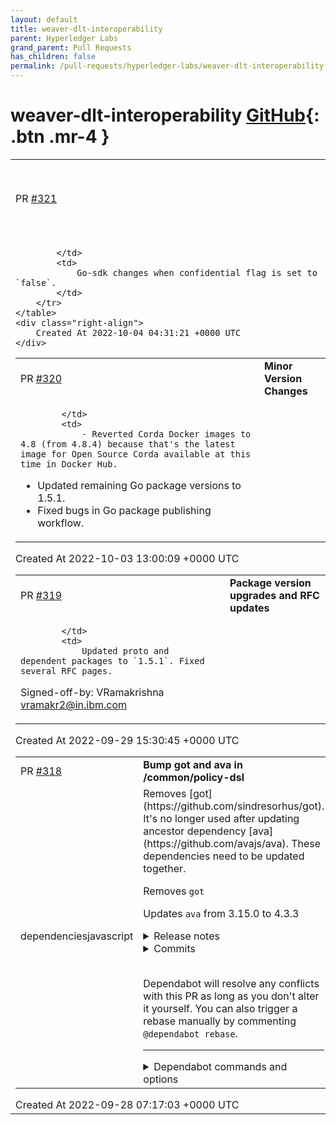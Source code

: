 ```yaml
---
layout: default
title: weaver-dlt-interoperability
parent: Hyperledger Labs
grand_parent: Pull Requests
has_children: false
permalink: /pull-requests/hyperledger-labs/weaver-dlt-interoperability
---
```


# weaver-dlt-interoperability <span class="fs-3 right-align">[GitHub](https://github.com/hyperledger-labs/weaver-dlt-interoperability){: .btn .mr-4 }</span>


<div>
    <table>
        <tr>
            <td>
                PR <a href="https://github.com/hyperledger-labs/weaver-dlt-interoperability/pull/321" class=".btn">#321</a>
            </td>
            <td>
                <b>
                    Go-sdk changes when confidential flag is set to false
                </b>
            </td>
        </tr>
        <tr>
            <td>
                
            </td>
            <td>
                Go-sdk changes when confidential flag is set to `false`.
            </td>
        </tr>
    </table>
    <div class="right-align">
        Created At 2022-10-04 04:31:21 +0000 UTC
    </div>
</div>

<div>
    <table>
        <tr>
            <td>
                PR <a href="https://github.com/hyperledger-labs/weaver-dlt-interoperability/pull/320" class=".btn">#320</a>
            </td>
            <td>
                <b>
                    Minor Version Changes
                </b>
            </td>
        </tr>
        <tr>
            <td>
                
            </td>
            <td>
                - Reverted Corda Docker images to 4.8 (from 4.8.4) because that's the latest image for Open Source Corda available at this time in Docker Hub.
- Updated remaining Go package versions to 1.5.1.
- Fixed bugs in Go package publishing workflow.
            </td>
        </tr>
    </table>
    <div class="right-align">
        Created At 2022-10-03 13:00:09 +0000 UTC
    </div>
</div>

<div>
    <table>
        <tr>
            <td>
                PR <a href="https://github.com/hyperledger-labs/weaver-dlt-interoperability/pull/319" class=".btn">#319</a>
            </td>
            <td>
                <b>
                    Package version upgrades and RFC updates
                </b>
            </td>
        </tr>
        <tr>
            <td>
                
            </td>
            <td>
                Updated proto and dependent packages to `1.5.1`. Fixed several RFC pages.

Signed-off-by: VRamakrishna <vramakr2@in.ibm.com>
            </td>
        </tr>
    </table>
    <div class="right-align">
        Created At 2022-09-29 15:30:45 +0000 UTC
    </div>
</div>

<div>
    <table>
        <tr>
            <td>
                PR <a href="https://github.com/hyperledger-labs/weaver-dlt-interoperability/pull/318" class=".btn">#318</a>
            </td>
            <td>
                <b>
                    Bump got and ava in /common/policy-dsl
                </b>
            </td>
        </tr>
        <tr>
            <td>
                <span class="chip">dependencies</span><span class="chip">javascript</span>
            </td>
            <td>
                Removes [got](https://github.com/sindresorhus/got). It's no longer used after updating ancestor dependency [ava](https://github.com/avajs/ava). These dependencies need to be updated together.

Removes `got`

Updates `ava` from 3.15.0 to 4.3.3
<details>
<summary>Release notes</summary>
<p><em>Sourced from <a href="https://github.com/avajs/ava/releases">ava's releases</a>.</em></p>
<blockquote>
<h2>v4.3.3</h2>
<p>Add compatibility with Node.js 18.8, thanks <a href="https://github.com/Brooooooklyn"><code>@​Brooooooklyn</code></a> <a href="https://github-redirect.dependabot.com/avajs/ava/issues/3091">#3091</a>.</p>
<p><strong>Full Changelog</strong>: <a href="https://github.com/avajs/ava/compare/v4.3.1...v4.3.3">https://github.com/avajs/ava/compare/v4.3.1...v4.3.3</a></p>
<h2>v4.3.1</h2>
<h2>What's Changed</h2>
<ul>
<li>When translating line numbers, check whether the source map entry has original values in <a href="https://github-redirect.dependabot.com/avajs/ava/pull/3061">avajs/ava#3061</a></li>
<li>Report error when parsing for line number selection in <a href="https://github-redirect.dependabot.com/avajs/ava/pull/3062">avajs/ava#3062</a></li>
</ul>
<h2>New Contributors</h2>
<ul>
<li><a href="https://github.com/ericcornelissen"><code>@​ericcornelissen</code></a> made their first contribution in <a href="https://github-redirect.dependabot.com/avajs/ava/pull/3048">avajs/ava#3048</a></li>
<li><a href="https://github.com/AlencarGabriel"><code>@​AlencarGabriel</code></a> made their first contribution in <a href="https://github-redirect.dependabot.com/avajs/ava/pull/3051">avajs/ava#3051</a></li>
<li><a href="https://github.com/binyamin"><code>@​binyamin</code></a> made their first contribution in <a href="https://github-redirect.dependabot.com/avajs/ava/pull/3028">avajs/ava#3028</a></li>
</ul>
<p><strong>Full Changelog</strong>: <a href="https://github.com/avajs/ava/compare/v4.3.0...v4.3.1">https://github.com/avajs/ava/compare/v4.3.0...v4.3.1</a></p>
<h2>v4.3.0</h2>
<h2>What's Changed</h2>
<ul>
<li>We're now shipping type definitions compatible with TypeScript 4.7, by <a href="https://github.com/RebeccaStevens"><code>@​RebeccaStevens</code></a> in <a href="https://github-redirect.dependabot.com/avajs/ava/pull/3024">avajs/ava#3024</a></li>
<li><code>throws</code> and <code>throwsAsync</code> assertions now take a function to test error messages, by <a href="https://github.com/il3ven"><code>@​il3ven</code></a> in <a href="https://github-redirect.dependabot.com/avajs/ava/pull/2995">avajs/ava#2995</a></li>
<li>Test failure summaries no longer duplicate <code>t.log()</code> messages, by <a href="https://github.com/il3ven"><code>@​il3ven</code></a> in <a href="https://github-redirect.dependabot.com/avajs/ava/pull/3013">avajs/ava#3013</a></li>
<li>The number of timed-out tests is printed at the end of a run, by <a href="https://github.com/il3ven"><code>@​il3ven</code></a> in <a href="https://github-redirect.dependabot.com/avajs/ava/pull/3021">avajs/ava#3021</a></li>
<li>We've documented how to load multiple instances of the same &quot;shared&quot; worker, by <a href="https://github.com/codetheweb"><code>@​codetheweb</code></a> in <a href="https://github-redirect.dependabot.com/avajs/ava/pull/3009">avajs/ava#3009</a></li>
<li>Links to translated documentation have been updated, by <a href="https://github.com/forresst"><code>@​forresst</code></a> in <a href="https://github-redirect.dependabot.com/avajs/ava/pull/3037">avajs/ava#3037</a></li>
<li>Node.js 17 has been removed from the test matrix, and Node.js 18 added in <a href="https://github-redirect.dependabot.com/avajs/ava/pull/3039">avajs/ava#3039</a></li>
</ul>
<p><strong>Full Changelog</strong>: <a href="https://github.com/avajs/ava/compare/v4.2.0...v4.3.0">https://github.com/avajs/ava/compare/v4.2.0...v4.3.0</a></p>
<h2>v4.2.0</h2>
<h2>What's Changed</h2>
<ul>
<li>Update Babel recipe for AVA 4 by <a href="https://github.com/il3ven"><code>@​il3ven</code></a> in <a href="https://github-redirect.dependabot.com/avajs/ava/pull/3000">avajs/ava#3000</a></li>
<li>Document how GitHub Actions can be configured for parallel builds by <a href="https://github.com/codetheweb"><code>@​codetheweb</code></a> in <a href="https://github-redirect.dependabot.com/avajs/ava/pull/3007">avajs/ava#3007</a></li>
<li>Allow parallel builds to be disabled by <a href="https://github.com/il3ven"><code>@​il3ven</code></a> in <a href="https://github-redirect.dependabot.com/avajs/ava/pull/3001">avajs/ava#3001</a></li>
<li>Improve typing of teardown methods by <a href="https://github.com/novemberborn"><code>@​novemberborn</code></a> in <a href="https://github-redirect.dependabot.com/avajs/ava/pull/3003">avajs/ava#3003</a></li>
</ul>
<h2>New Contributors</h2>
<ul>
<li><a href="https://github.com/mefengl"><code>@​mefengl</code></a> made their first contribution in <a href="https://github-redirect.dependabot.com/avajs/ava/pull/2999">avajs/ava#2999</a></li>
<li><a href="https://github.com/il3ven"><code>@​il3ven</code></a> made their first contribution in <a href="https://github-redirect.dependabot.com/avajs/ava/pull/3000">avajs/ava#3000</a></li>
<li><a href="https://github.com/codetheweb"><code>@​codetheweb</code></a> made their first contribution in <a href="https://github-redirect.dependabot.com/avajs/ava/pull/3007">avajs/ava#3007</a></li>
</ul>
<p><strong>Full Changelog</strong>: <a href="https://github.com/avajs/ava/compare/v4.1.0...v4.2.0">https://github.com/avajs/ava/compare/v4.1.0...v4.2.0</a></p>
<h2>v4.1.0</h2>
<h2>New features</h2>
<!-- raw HTML omitted -->
</blockquote>
<p>... (truncated)</p>
</details>
<details>
<summary>Commits</summary>
<ul>
<li><a href="https://github.com/avajs/ava/commit/a1347a58f3b9ab4faf595b86e65790e6b6ec127b"><code>a1347a5</code></a> 4.3.3</li>
<li><a href="https://github.com/avajs/ava/commit/6b78f4938ed04e5e3012eb28d8cbecdf10bbc293"><code>6b78f49</code></a> Handle <code>null</code> source maps during line number selection</li>
<li><a href="https://github.com/avajs/ava/commit/c37ea84449d504735637592e4335fb7909ebb6e4"><code>c37ea84</code></a> Test with AVA 4.3.2</li>
<li><a href="https://github.com/avajs/ava/commit/6d93de52854df88d8ab82ec574b313017f2c8bf2"><code>6d93de5</code></a> 4.3.2</li>
<li><a href="https://github.com/avajs/ava/commit/e81f5bdf7a176180d50755853ebcc6d1b6293025"><code>e81f5bd</code></a> Handle findSourceMap returning null since Node.js 18.8.0</li>
<li><a href="https://github.com/avajs/ava/commit/53e570998bcbee584701c271aa7478825895c35b"><code>53e5709</code></a> 4.3.1</li>
<li><a href="https://github.com/avajs/ava/commit/d57c76c47687e61c38e059ea6442d92b4a9404fa"><code>d57c76c</code></a> Report error when parsing for line number selection</li>
<li><a href="https://github.com/avajs/ava/commit/357234260afc49646cddc2e9253f2740dd25d8e6"><code>3572342</code></a> When translating line numbers, check whether the source map entry has origina...</li>
<li><a href="https://github.com/avajs/ava/commit/ac0d75d05d28e511b1b3654b09d11d602e360179"><code>ac0d75d</code></a> Document that AVA 4 cannot be run globally</li>
<li><a href="https://github.com/avajs/ava/commit/26a2e5d56a21e014edba382191d6c0a16444d880"><code>26a2e5d</code></a> Remove mentions of &quot;callback mode&quot; from docs</li>
<li>Additional commits viewable in <a href="https://github.com/avajs/ava/compare/v3.15.0...v4.3.3">compare view</a></li>
</ul>
</details>
<br />


Dependabot will resolve any conflicts with this PR as long as you don't alter it yourself. You can also trigger a rebase manually by commenting `@dependabot rebase`.

[//]: # (dependabot-automerge-start)
[//]: # (dependabot-automerge-end)

---

<details>
<summary>Dependabot commands and options</summary>
<br />

You can trigger Dependabot actions by commenting on this PR:
- `@dependabot rebase` will rebase this PR
- `@dependabot recreate` will recreate this PR, overwriting any edits that have been made to it
- `@dependabot merge` will merge this PR after your CI passes on it
- `@dependabot squash and merge` will squash and merge this PR after your CI passes on it
- `@dependabot cancel merge` will cancel a previously requested merge and block automerging
- `@dependabot reopen` will reopen this PR if it is closed
- `@dependabot close` will close this PR and stop Dependabot recreating it. You can achieve the same result by closing it manually
- `@dependabot ignore this major version` will close this PR and stop Dependabot creating any more for this major version (unless you reopen the PR or upgrade to it yourself)
- `@dependabot ignore this minor version` will close this PR and stop Dependabot creating any more for this minor version (unless you reopen the PR or upgrade to it yourself)
- `@dependabot ignore this dependency` will close this PR and stop Dependabot creating any more for this dependency (unless you reopen the PR or upgrade to it yourself)
- `@dependabot use these labels` will set the current labels as the default for future PRs for this repo and language
- `@dependabot use these reviewers` will set the current reviewers as the default for future PRs for this repo and language
- `@dependabot use these assignees` will set the current assignees as the default for future PRs for this repo and language
- `@dependabot use this milestone` will set the current milestone as the default for future PRs for this repo and language

You can disable automated security fix PRs for this repo from the [Security Alerts page](https://github.com/hyperledger-labs/weaver-dlt-interoperability/network/alerts).

</details>
            </td>
        </tr>
    </table>
    <div class="right-align">
        Created At 2022-09-28 07:17:03 +0000 UTC
    </div>
</div>

